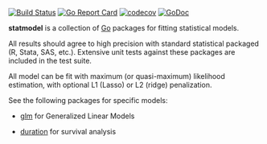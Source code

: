 [![Build Status](https://travis-ci.com/kshedden/statmodel.svg?branch=master)](https://travis-ci.com/kshedden/statmodel)
[![Go Report Card](https://goreportcard.com/badge/github.com/kshedden/statmodel)](https://goreportcard.com/report/github.com/kshedden/statmodel)
[![codecov](https://codecov.io/gh/kshedden/statmodel/branch/master/graph/badge.svg)](https://codecov.io/gh/kshedden/statmodel)
[![GoDoc](https://godoc.org/github.com/kshedden/statmodel?status.png)](https://godoc.org/github.com/kshedden/statmodel)

__statmodel__ is a collection of [Go](http://golang.org) packages for fitting
statistical models.

All results should agree to high precision with standard statistical packaged (R, Stata, SAS, etc.).  Extensive
unit tests against these packages are included in the test suite.

All model can be fit with maximum (or quasi-maximum) likelihood estimation, with optional L1 (Lasso) or L2 (ridge)
penalization.

See the following packages for specific models:

* [glm](https://github.com/kshedden/statmodel/tree/master/glm) for Generalized Linear Models

* [duration](https://github.com/kshedden/statmodel/tree/master/duration) for survival analysis
